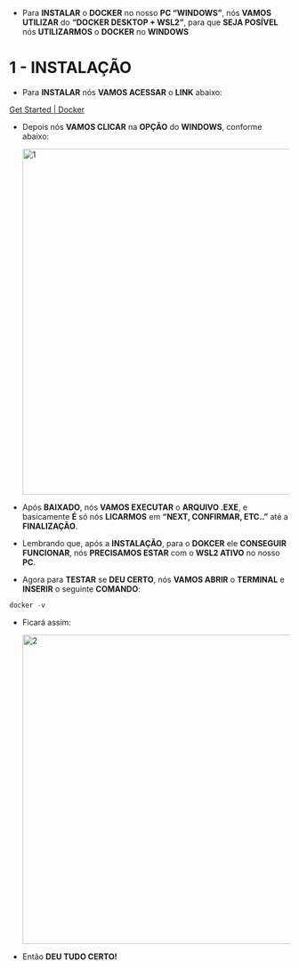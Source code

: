 - Para **INSTALAR** o **DOCKER** no nosso **PC “WINDOWS”**, nós **VAMOS UTILIZAR** do **“DOCKER DESKTOP + WSL2”**, para que **SEJA POSÍVEL** nós **UTILIZARMOS** o **DOCKER** no **WINDOWS**

# 1 - INSTALAÇÃO

- Para **INSTALAR** nós **VAMOS ACESSAR** o **LINK** abaixo:

[Get Started | Docker](https://www.docker.com/get-started/)

- Depois nós **VAMOS CLICAR** na **OPÇÃO** do **WINDOWS**, conforme abaixo:

  <p>
    <img width="622" alt="1" src="https://github.com/rafaelsulimann/dev-pro-tips/assets/97992737/8e44cd6e-f36e-4433-a35f-c32c3cda35a4">  
  </p>

- Após **BAIXADO**, nós **VAMOS EXECUTAR** o **ARQUIVO .EXE**, e basicamente **É** só nós **LICARMOS** em **“NEXT, CONFIRMAR, ETC..”** até a **FINALIZAÇÃO**.
- Lembrando que, após a **INSTALAÇÃO**, para o **DOKCER** ele **CONSEGUIR FUNCIONAR**, nós **PRECISAMOS ESTAR** com o **WSL2 ATIVO** no nosso **PC**.
- Agora para **TESTAR** se **DEU CERTO**, nós **VAMOS ABRIR** o **TERMINAL** e **INSERIR** o seguinte **COMANDO**:

```jsx
docker -v
```

- Ficará assim:

  <p>
    <img width="556" alt="2" src="https://github.com/rafaelsulimann/dev-pro-tips/assets/97992737/36219fad-3a88-4f0c-91a2-79437405ddd7">  
  </p>

- Então **DEU TUDO CERTO!**
